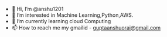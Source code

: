 - 👋 Hi, I’m @anshu1201 
- 👀 I’m interested in Machine Learning,Python,AWS.
- 🌱 I’m currently learning cloud Computing
- 📫 How to reach me my gmailid - guptaanshuorai@gmail.com

<!---
anshu1201/anshu1201 is a ✨ special ✨ repository because its `README.md` (this file) appears on your GitHub profile.
You can click the Preview link to take a look at your changes.
--->
